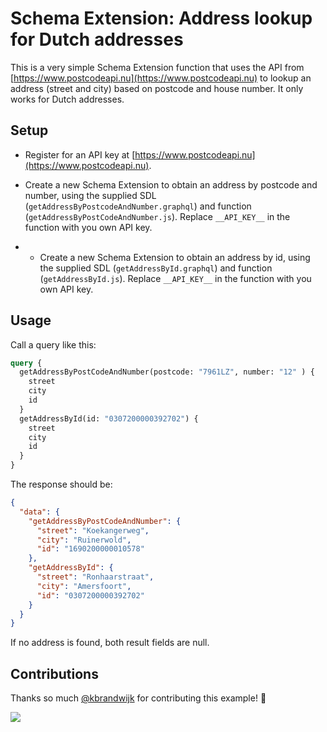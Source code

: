 # Schema Extension: Address lookup for Dutch addresses

This is a very simple Schema Extension function that uses the API from [https://www.postcodeapi.nu](https://www.postcodeapi.nu) to lookup an address (street and city) based on postcode and house number. It only works for Dutch addresses.

## Setup

- Register for an API key at [https://www.postcodeapi.nu](https://www.postcodeapi.nu).

- Create a new Schema Extension to obtain an address by postcode and number, using the supplied SDL (`getAddressByPostcodeAndNumber.graphql`) and function (`getAddressByPostCodeAndNumber.js`). Replace `__API_KEY__` in the function with you own API key.

- - Create a new Schema Extension to obtain an address by id, using the supplied SDL (`getAddressById.graphql`) and function (`getAddressById.js`). Replace `__API_KEY__` in the function with you own API key.

## Usage

Call a query like this:

```graphql
query {
  getAddressByPostCodeAndNumber(postcode: "7961LZ", number: "12" ) {
    street
    city
    id
  }
  getAddressById(id: "0307200000392702") {
    street
    city
    id
  }
}
```

The response should be:

```json
{
  "data": {
    "getAddressByPostCodeAndNumber": {
      "street": "Koekangerweg",
      "city": "Ruinerwold",
      "id": "1690200000010578"
    },
    "getAddressById": {
      "street": "Ronhaarstraat",
      "city": "Amersfoort",
      "id": "0307200000392702"
    }
  }
}
```

If no address is found, both result fields are null.

## Contributions

Thanks so much [@kbrandwijk](https://github.com/kbrandwijk) for contributing this example! :tada:

![](http://i.imgur.com/5RHR6Ku.png)
